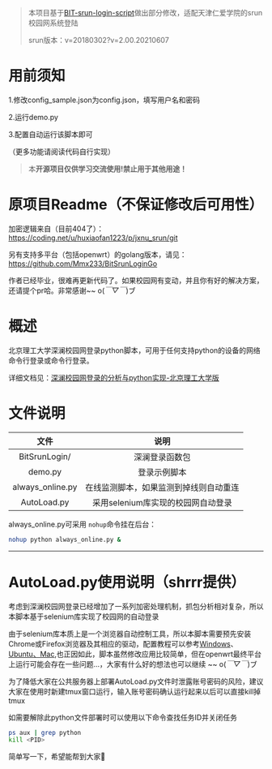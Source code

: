 > 本项目基于[BIT-srun-login-script](https://github.com/coffeehat/BIT-srun-login-script)做出部分修改，适配天津仁爱学院的srun校园网系统登陆
>
> srun版本：v=20180302?v=2.00.20210607

# 用前须知

1.修改config_sample.json为config.json，填写用户名和密码

2.运行demo.py

3.配置自动运行该脚本即可

（更多功能请阅读代码自行实现）

> 本**开源项目仅供学习交流使用!禁止用于其他用途！**


# 原项目Readme（不保证修改后可用性）



加密逻辑来自（目前404了）：https://coding.net/u/huxiaofan1223/p/jxnu_srun/git

另有支持多平台（包括openwrt）的golang版本，请见：https://github.com/Mmx233/BitSrunLoginGo

作者已经毕业，很难再更新代码了。如果校园网有变动，并且你有好的解决方案，还请提个pr哈。非常感谢~~ o(*￣▽￣*)ブ

# 概述

北京理工大学深澜校园网登录python脚本，可用于任何支持python的设备的网络命令行登录或命令行登录。

详细文档见：[深澜校园网登录的分析与python实现-北京理工大学版](https://zhuanlan.zhihu.com/p/122556315)

# 文件说明

|       文件       |                  说明                  |
| :--------------: | :------------------------------------: |
|  BitSrunLogin/  |             深澜登录函数包             |
|     demo.py     |              登录示例脚本              |
| always_online.py | 在线监测脚本，如果监测到掉线则自动重连 |
|   AutoLoad.py   |   采用selenium库实现的校园网自动登录   |

always_online.py可采用 `nohup`命令挂在后台：

```bash
nohup python always_online.py &
```

---

# AutoLoad.py使用说明（shrrr提供）

考虑到深澜校园网登录已经增加了一系列加密处理机制，抓包分析相对复杂，所以本脚本基于selenium库实现了校园网的自动登录

由于selenium库本质上是一个浏览器自动控制工具，所以本脚本需要预先安装Chrome或Firefox浏览器及其相应的驱动，配置教程可以参考[Windows](https://www.cnblogs.com/xyztank/articles/13457260.html)、[Ubuntu、Mac](https://cloud.tencent.com/developer/article/1514874),也正因如此，脚本虽然修改应用比较简单，但在openwrt最终平台上运行可能会存在一些问题...，大家有什么好的想法也可以继续 ~~ o(*￣▽￣*)ブ

为了降低大家在公共服务器上部署AutoLoad.py文件时泄露账号密码的风险，建议大家在使用时新建tmux窗口运行，输入账号密码确认运行起来以后可以直接kill掉tmux

如需要解除此python文件部署时可以使用以下命令查找任务ID并关闭任务

```bash
ps aux | grep python
kill <PID>
```

简单写一下，希望能帮到大家🤪
